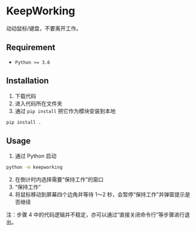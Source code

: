 # KeepWorking
动动鼠标/键盘，不要离开工作。

## Requirement
* `Python >= 3.6`

## Installation

1. 下载代码
2. 进入代码所在文件夹
3. 通过 `pip install` 把它作为模块安装到本地

```bash
pip install .
```

## Usage

1. 通过 Python 启动

```bash
python -m keepworking
```

2. 在倒计时内选择需要“保持工作”的窗口
3. “保持工作”
4. 将鼠标移动到屏幕四个边角并等待 1～2 秒，会暂停“保持工作”并弹窗提示是否继续

注：步骤 4 中的代码逻辑并不稳定，亦可以通过“直接关闭命令行”等步骤进行退出。
